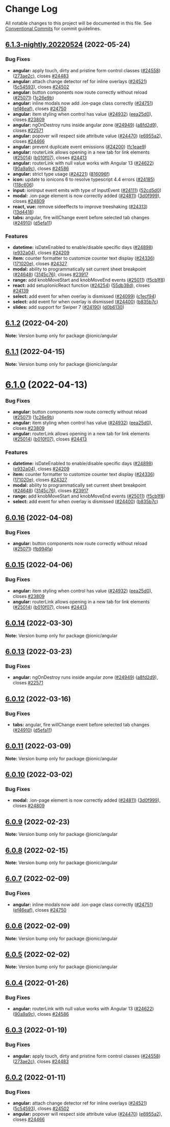 # Change Log

All notable changes to this project will be documented in this file.
See [Conventional Commits](https://conventionalcommits.org) for commit guidelines.

## [6.1.3-nightly.20220524](https://github.com/ionic-team/ionic/compare/v6.0.0-rc.2...v6.1.3-nightly.20220524) (2022-05-24)


### Bug Fixes

* **angular:** apply touch, dirty and pristine form control classes ([#24558](https://github.com/ionic-team/ionic/issues/24558)) ([273ae2c](https://github.com/ionic-team/ionic/commit/273ae2cc087b2a5a30fb50a1b0eaeb0a221900fc)), closes [#24483](https://github.com/ionic-team/ionic/issues/24483)
* **angular:** attach change detector ref for inline overlays ([#24521](https://github.com/ionic-team/ionic/issues/24521)) ([5c54593](https://github.com/ionic-team/ionic/commit/5c54593dde64ae61347568405ebf74502cfff370)), closes [#24502](https://github.com/ionic-team/ionic/issues/24502)
* **angular:** button components now route correctly without reload ([#25071](https://github.com/ionic-team/ionic/issues/25071)) ([1c26e9b](https://github.com/ionic-team/ionic/commit/1c26e9b9b0fc45a8691e972fe17a168f89a27a79))
* **angular:** inline modals now add .ion-page class correctly ([#24751](https://github.com/ionic-team/ionic/issues/24751)) ([ef46eaf](https://github.com/ionic-team/ionic/commit/ef46eafc9476a85ea3369e542f528d01d3cca0a8)), closes [#24750](https://github.com/ionic-team/ionic/issues/24750)
* **angular:** item styling when control has value ([#24932](https://github.com/ionic-team/ionic/issues/24932)) ([eea25d0](https://github.com/ionic-team/ionic/commit/eea25d091d7eb319d6ec1de8b793881d3a10949b)), closes [#23809](https://github.com/ionic-team/ionic/issues/23809)
* **angular:** ngOnDestroy runs inside angular zone ([#24949](https://github.com/ionic-team/ionic/issues/24949)) ([a8fd2d9](https://github.com/ionic-team/ionic/commit/a8fd2d9199ca92d62bce6abf8caccc7709fa5ca1)), closes [#22571](https://github.com/ionic-team/ionic/issues/22571)
* **angular:** popover will respect side attribute value ([#24470](https://github.com/ionic-team/ionic/issues/24470)) ([e6955a2](https://github.com/ionic-team/ionic/commit/e6955a26b92fc536c5c73b60b5943881c7d58ee1)), closes [#24466](https://github.com/ionic-team/ionic/issues/24466)
* **angular:** prevent duplicate event emissions ([#24200](https://github.com/ionic-team/ionic/issues/24200)) ([fc1eae9](https://github.com/ionic-team/ionic/commit/fc1eae982d7493f5b69fb18829f9c796f05a0d47))
* **angular:** routerLink allows opening in a new tab for link elements ([#25014](https://github.com/ionic-team/ionic/issues/25014)) ([b010f07](https://github.com/ionic-team/ionic/commit/b010f077fe51992dd9dd8ced69769a8eb91ac055)), closes [#24413](https://github.com/ionic-team/ionic/issues/24413)
* **angular:** routerLink with null value works with Angular 13 ([#24622](https://github.com/ionic-team/ionic/issues/24622)) ([90a9a9c](https://github.com/ionic-team/ionic/commit/90a9a9c3e813c8db0a9d6b3b25c152929bea80fe)), closes [#24586](https://github.com/ionic-team/ionic/issues/24586)
* **angular:** strict type usage ([#24221](https://github.com/ionic-team/ionic/issues/24221)) ([816096f](https://github.com/ionic-team/ionic/commit/816096f89747e943a4a273175d384189f25e4628))
* **icon:** update to ionicons 6 to resolve typescript 4.4 errors ([#24185](https://github.com/ionic-team/ionic/issues/24185)) ([118c606](https://github.com/ionic-team/ionic/commit/118c606703f792f830d92f1148882b5daa3f180f))
* **input:** ionInput event emits with type of InputEvent ([#24111](https://github.com/ionic-team/ionic/issues/24111)) ([52cd5d0](https://github.com/ionic-team/ionic/commit/52cd5d0ccedb8013c860198fc69f6bc0d4e6d386))
* **modal:** .ion-page element is now correctly added ([#24811](https://github.com/ionic-team/ionic/issues/24811)) ([3d0f999](https://github.com/ionic-team/ionic/commit/3d0f99904fe192fcb5f529780858a0f25f076af7)), closes [#24809](https://github.com/ionic-team/ionic/issues/24809)
* **react, vue:** remove sideeffects to improve treeshaking ([#24313](https://github.com/ionic-team/ionic/issues/24313)) ([13d4418](https://github.com/ionic-team/ionic/commit/13d4418588b98d301b05ebd94e0eac670163a553))
* **tabs:** angular, fire willChange event before selected tab changes ([#24910](https://github.com/ionic-team/ionic/issues/24910)) ([d5efa11](https://github.com/ionic-team/ionic/commit/d5efa113317eaf874712134dc9b8e4502aa4760f))


### Features

* **datetime:** isDateEnabled to enable/disable specific days  ([#24898](https://github.com/ionic-team/ionic/issues/24898)) ([e932a04](https://github.com/ionic-team/ionic/commit/e932a042237e6f44bf278bcbd895d8569fc17348)), closes [#24209](https://github.com/ionic-team/ionic/issues/24209)
* **item:** counter formatter to customize counter text display ([#24336](https://github.com/ionic-team/ionic/issues/24336)) ([171020e](https://github.com/ionic-team/ionic/commit/171020e9d200ccfdef0f01c427b295bb50dd1fef)), closes [#24327](https://github.com/ionic-team/ionic/issues/24327)
* **modal:** ability to programmatically set current sheet breakpoint ([#24648](https://github.com/ionic-team/ionic/issues/24648)) ([3145c76](https://github.com/ionic-team/ionic/commit/3145c76934ac711038f9dcba98a385dfbe754953)), closes [#23917](https://github.com/ionic-team/ionic/issues/23917)
* **range:** add knobMoveStart and knobMoveEnd events ([#25011](https://github.com/ionic-team/ionic/issues/25011)) ([f5cb1f8](https://github.com/ionic-team/ionic/commit/f5cb1f8444ba050042e788f9f9ec7b6309bf1b60))
* **react:** add setupIonicReact function ([#24254](https://github.com/ionic-team/ionic/issues/24254)) ([55db38d](https://github.com/ionic-team/ionic/commit/55db38ddc541c2632c7d3e4e4c9400ff5b5dfe8c)), closes [#24139](https://github.com/ionic-team/ionic/issues/24139)
* **select:** add event for when overlay is dismissed ([#24099](https://github.com/ionic-team/ionic/issues/24099)) ([c1ecf94](https://github.com/ionic-team/ionic/commit/c1ecf94e4e6e320b61606da3c889926f7372ced7))
* **select:** add event for when overlay is dismissed ([#24400](https://github.com/ionic-team/ionic/issues/24400)) ([b835b7c](https://github.com/ionic-team/ionic/commit/b835b7c0c7840f41c54f96743cc0a779ff474ab6))
* **slides:** add support for Swiper 7 ([#24190](https://github.com/ionic-team/ionic/issues/24190)) ([d0b6130](https://github.com/ionic-team/ionic/commit/d0b61307c6b7ff1589646c43f989260b59db1473))





## [6.1.2](https://github.com/ionic-team/ionic/compare/v6.1.1...v6.1.2) (2022-04-20)

**Note:** Version bump only for package @ionic/angular





## [6.1.1](https://github.com/ionic-team/ionic/compare/v6.1.0...v6.1.1) (2022-04-15)

**Note:** Version bump only for package @ionic/angular





# [6.1.0](https://github.com/ionic-team/ionic/compare/v6.0.14...v6.1.0) (2022-04-13)


### Bug Fixes

* **angular:** button components now route correctly without reload ([#25071](https://github.com/ionic-team/ionic/issues/25071)) ([1c26e9b](https://github.com/ionic-team/ionic/commit/1c26e9b9b0fc45a8691e972fe17a168f89a27a79))
* **angular:** item styling when control has value ([#24932](https://github.com/ionic-team/ionic/issues/24932)) ([eea25d0](https://github.com/ionic-team/ionic/commit/eea25d091d7eb319d6ec1de8b793881d3a10949b)), closes [#23809](https://github.com/ionic-team/ionic/issues/23809)
* **angular:** routerLink allows opening in a new tab for link elements ([#25014](https://github.com/ionic-team/ionic/issues/25014)) ([b010f07](https://github.com/ionic-team/ionic/commit/b010f077fe51992dd9dd8ced69769a8eb91ac055)), closes [#24413](https://github.com/ionic-team/ionic/issues/24413)


### Features

* **datetime:** isDateEnabled to enable/disable specific days  ([#24898](https://github.com/ionic-team/ionic/issues/24898)) ([e932a04](https://github.com/ionic-team/ionic/commit/e932a042237e6f44bf278bcbd895d8569fc17348)), closes [#24209](https://github.com/ionic-team/ionic/issues/24209)
* **item:** counter formatter to customize counter text display ([#24336](https://github.com/ionic-team/ionic/issues/24336)) ([171020e](https://github.com/ionic-team/ionic/commit/171020e9d200ccfdef0f01c427b295bb50dd1fef)), closes [#24327](https://github.com/ionic-team/ionic/issues/24327)
* **modal:** ability to programmatically set current sheet breakpoint ([#24648](https://github.com/ionic-team/ionic/issues/24648)) ([3145c76](https://github.com/ionic-team/ionic/commit/3145c76934ac711038f9dcba98a385dfbe754953)), closes [#23917](https://github.com/ionic-team/ionic/issues/23917)
* **range:** add knobMoveStart and knobMoveEnd events ([#25011](https://github.com/ionic-team/ionic/issues/25011)) ([f5cb1f8](https://github.com/ionic-team/ionic/commit/f5cb1f8444ba050042e788f9f9ec7b6309bf1b60))
* **select:** add event for when overlay is dismissed ([#24400](https://github.com/ionic-team/ionic/issues/24400)) ([b835b7c](https://github.com/ionic-team/ionic/commit/b835b7c0c7840f41c54f96743cc0a779ff474ab6))





## [6.0.16](https://github.com/ionic-team/ionic/compare/v6.0.15...v6.0.16) (2022-04-08)


### Bug Fixes

* **angular:** button components now route correctly without reload ([#25071](https://github.com/ionic-team/ionic/issues/25071)) ([fb994fa](https://github.com/ionic-team/ionic/commit/fb994fa9a7721a3575fb8d123be34aea4bf076a4))





## [6.0.15](https://github.com/ionic-team/ionic/compare/v6.0.14...v6.0.15) (2022-04-06)


### Bug Fixes

* **angular:** item styling when control has value ([#24932](https://github.com/ionic-team/ionic/issues/24932)) ([eea25d0](https://github.com/ionic-team/ionic/commit/eea25d091d7eb319d6ec1de8b793881d3a10949b)), closes [#23809](https://github.com/ionic-team/ionic/issues/23809)
* **angular:** routerLink allows opening in a new tab for link elements ([#25014](https://github.com/ionic-team/ionic/issues/25014)) ([b010f07](https://github.com/ionic-team/ionic/commit/b010f077fe51992dd9dd8ced69769a8eb91ac055)), closes [#24413](https://github.com/ionic-team/ionic/issues/24413)





## [6.0.14](https://github.com/ionic-team/ionic/compare/v6.0.13...v6.0.14) (2022-03-30)

**Note:** Version bump only for package @ionic/angular





## [6.0.13](https://github.com/ionic-team/ionic/compare/v6.0.12...v6.0.13) (2022-03-23)


### Bug Fixes

* **angular:** ngOnDestroy runs inside angular zone ([#24949](https://github.com/ionic-team/ionic/issues/24949)) ([a8fd2d9](https://github.com/ionic-team/ionic/commit/a8fd2d9199ca92d62bce6abf8caccc7709fa5ca1)), closes [#22571](https://github.com/ionic-team/ionic/issues/22571)





## [6.0.12](https://github.com/ionic-team/ionic/compare/v6.0.11...v6.0.12) (2022-03-16)


### Bug Fixes

* **tabs:** angular, fire willChange event before selected tab changes ([#24910](https://github.com/ionic-team/ionic/issues/24910)) ([d5efa11](https://github.com/ionic-team/ionic/commit/d5efa113317eaf874712134dc9b8e4502aa4760f))





## [6.0.11](https://github.com/ionic-team/ionic/compare/v6.0.10...v6.0.11) (2022-03-09)

**Note:** Version bump only for package @ionic/angular





## [6.0.10](https://github.com/ionic-team/ionic/compare/v6.0.9...v6.0.10) (2022-03-02)


### Bug Fixes

* **modal:** .ion-page element is now correctly added ([#24811](https://github.com/ionic-team/ionic/issues/24811)) ([3d0f999](https://github.com/ionic-team/ionic/commit/3d0f99904fe192fcb5f529780858a0f25f076af7)), closes [#24809](https://github.com/ionic-team/ionic/issues/24809)





## [6.0.9](https://github.com/ionic-team/ionic/compare/v6.0.8...v6.0.9) (2022-02-23)

**Note:** Version bump only for package @ionic/angular





## [6.0.8](https://github.com/ionic-team/ionic/compare/v6.0.7...v6.0.8) (2022-02-15)

**Note:** Version bump only for package @ionic/angular





## [6.0.7](https://github.com/ionic-team/ionic/compare/v6.0.6...v6.0.7) (2022-02-09)


### Bug Fixes

* **angular:** inline modals now add .ion-page class correctly ([#24751](https://github.com/ionic-team/ionic/issues/24751)) ([ef46eaf](https://github.com/ionic-team/ionic/commit/ef46eafc9476a85ea3369e542f528d01d3cca0a8)), closes [#24750](https://github.com/ionic-team/ionic/issues/24750)





## [6.0.6](https://github.com/ionic-team/ionic/compare/v6.0.5...v6.0.6) (2022-02-09)

**Note:** Version bump only for package @ionic/angular





## [6.0.5](https://github.com/ionic-team/ionic/compare/v6.0.4...v6.0.5) (2022-02-02)

**Note:** Version bump only for package @ionic/angular





## [6.0.4](https://github.com/ionic-team/ionic/compare/v6.0.3...v6.0.4) (2022-01-26)


### Bug Fixes

* **angular:** routerLink with null value works with Angular 13 ([#24622](https://github.com/ionic-team/ionic/issues/24622)) ([90a9a9c](https://github.com/ionic-team/ionic/commit/90a9a9c3e813c8db0a9d6b3b25c152929bea80fe)), closes [#24586](https://github.com/ionic-team/ionic/issues/24586)





## [6.0.3](https://github.com/ionic-team/ionic/compare/v6.0.2...v6.0.3) (2022-01-19)


### Bug Fixes

* **angular:** apply touch, dirty and pristine form control classes ([#24558](https://github.com/ionic-team/ionic/issues/24558)) ([273ae2c](https://github.com/ionic-team/ionic/commit/273ae2cc087b2a5a30fb50a1b0eaeb0a221900fc)), closes [#24483](https://github.com/ionic-team/ionic/issues/24483)





## [6.0.2](https://github.com/ionic-team/ionic/compare/v6.0.1...v6.0.2) (2022-01-11)


### Bug Fixes

* **angular:** attach change detector ref for inline overlays ([#24521](https://github.com/ionic-team/ionic/issues/24521)) ([5c54593](https://github.com/ionic-team/ionic/commit/5c54593dde64ae61347568405ebf74502cfff370)), closes [#24502](https://github.com/ionic-team/ionic/issues/24502)
* **angular:** popover will respect side attribute value ([#24470](https://github.com/ionic-team/ionic/issues/24470)) ([e6955a2](https://github.com/ionic-team/ionic/commit/e6955a26b92fc536c5c73b60b5943881c7d58ee1)), closes [#24466](https://github.com/ionic-team/ionic/issues/24466)

